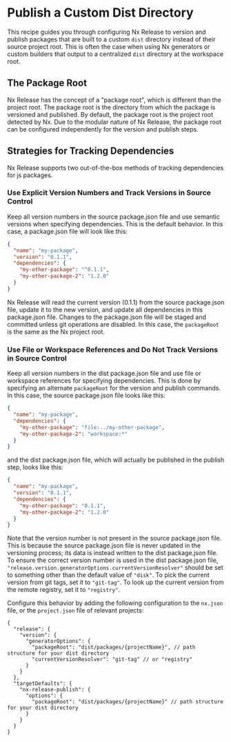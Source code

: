 # Publish a Custom Dist Directory

This recipe guides you through configuring Nx Release to version and publish packages that are built to a custom `dist` directory instead of their source project root. This is often the case when using Nx generators or custom builders that output to a centralized `dist` directory at the workspace root.

## The Package Root

Nx Release has the concept of a "package root", which is different than the project root. The package root is the directory from which the package is versioned and published. By default, the package root is the project root detected by Nx. Due to the modular nature of Nx Release, the package root can be configured independently for the version and publish steps.

## Strategies for Tracking Dependencies

Nx Release supports two out-of-the-box methods of tracking dependencies for js packages.

### Use Explicit Version Numbers and Track Versions in Source Control

Keep all version numbers in the source package.json file and use semantic versions when specifying dependencies. This is the default behavior. In this case, a package.json file will look like this:

```json
{
  "name": "my-package",
  "version": "0.1.1",
  "dependencies": {
    "my-other-package": "^0.1.1",
    "my-other-package-2": "1.2.0"
  }
}
```

Nx Release will read the current version (0.1.1) from the source package.json file, update it to the new version, and update all dependencies in this package.json file. Changes to the package.json file will be staged and committed unless git operations are disabled. In this case, the `packageRoot` is the same as the Nx project root.

### Use File or Workspace References and Do Not Track Versions in Source Control

Keep all version numbers in the dist package.json file and use file or workspace references for specifying dependencies. This is done by specifying an alternate `packageRoot` for the version and publish commands. In this case, the source package.json file looks like this:

```json
{
  "name": "my-package",
  "dependencies": {
    "my-other-package": "file:../my-other-package",
    "my-other-package-2": "workspace:*"
  }
}
```

and the dist package.json file, which will actually be published in the publish step, looks like this:

```json
{
  "name": "my-package",
  "version": "0.1.1",
  "dependencies": {
    "my-other-package": "0.1.1",
    "my-other-package-2": "1.2.0"
  }
}
```

Note that the version number is not present in the source package.json file. This is because the source package.json file is never updated in the versioning process; its data is instead written to the dist package.json file. To ensure the correct version number is used in the dist package.json file, `"release.version.generatorOptions.currentVersionResolver"` should be set to something other than the default value of `"disk"`. To pick the current version from git tags, set it to `"git-tag"`. To look up the current version from the remote registry, set it to `"registry"`.

Configure this behavior by adding the following configuration to the `nx.json` file, or the `project.json` file of relevant projects:

```jsonc {% fileName="nx.json" %}
{
  "release": {
    "version": {
      "generatorOptions": {
        "packageRoot": "dist/packages/{projectName}", // path structure for your dist directory
        "currentVersionResolver": "git-tag" // or "registry"
      }
    }
  },
  "targetDefaults": {
    "nx-release-publish": {
      "options": {
        "packageRoot": "dist/packages/{projectName}" // path structure for your dist directory
      }
    }
  }
}
```
